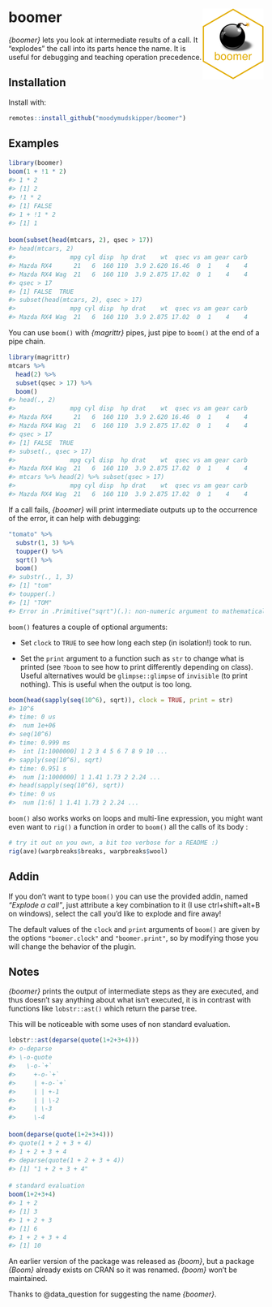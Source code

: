 
<!-- README.md is generated from README.Rmd. Please edit that file -->

# boomer <img src='man/figures/logo.PNG' align="right" height="139" />

*{boomer}* lets you look at intermediate results of a call. It
“explodes” the call into its parts hence the name. It is useful for
debugging and teaching operation precedence.

## Installation

Install with:

``` r
remotes::install_github("moodymudskipper/boomer")
```

## Examples

``` r
library(boomer)
boom(1 + !1 * 2)
#> 1 * 2
#> [1] 2
#> !1 * 2
#> [1] FALSE
#> 1 + !1 * 2
#> [1] 1

boom(subset(head(mtcars, 2), qsec > 17))
#> head(mtcars, 2)
#>               mpg cyl disp  hp drat    wt  qsec vs am gear carb
#> Mazda RX4      21   6  160 110  3.9 2.620 16.46  0  1    4    4
#> Mazda RX4 Wag  21   6  160 110  3.9 2.875 17.02  0  1    4    4
#> qsec > 17
#> [1] FALSE  TRUE
#> subset(head(mtcars, 2), qsec > 17)
#>               mpg cyl disp  hp drat    wt  qsec vs am gear carb
#> Mazda RX4 Wag  21   6  160 110  3.9 2.875 17.02  0  1    4    4
```

You can use `boom()` with *{magrittr}* pipes, just pipe to `boom()` at
the end of a pipe chain.

``` r
library(magrittr)
mtcars %>%
  head(2) %>%
  subset(qsec > 17) %>%
  boom()
#> head(., 2)
#>               mpg cyl disp  hp drat    wt  qsec vs am gear carb
#> Mazda RX4      21   6  160 110  3.9 2.620 16.46  0  1    4    4
#> Mazda RX4 Wag  21   6  160 110  3.9 2.875 17.02  0  1    4    4
#> qsec > 17
#> [1] FALSE  TRUE
#> subset(., qsec > 17)
#>               mpg cyl disp  hp drat    wt  qsec vs am gear carb
#> Mazda RX4 Wag  21   6  160 110  3.9 2.875 17.02  0  1    4    4
#> mtcars %>% head(2) %>% subset(qsec > 17)
#>               mpg cyl disp  hp drat    wt  qsec vs am gear carb
#> Mazda RX4 Wag  21   6  160 110  3.9 2.875 17.02  0  1    4    4
```

If a call fails, *{boomer}* will print intermediate outputs up to the
occurrence of the error, it can help with debugging:

``` r
"tomato" %>%
  substr(1, 3) %>%
  toupper() %>%
  sqrt() %>%
  boom()
#> substr(., 1, 3)
#> [1] "tom"
#> toupper(.)
#> [1] "TOM"
#> Error in .Primitive("sqrt")(.): non-numeric argument to mathematical function
```

`boom()` features a couple of optional arguments:

  - Set `clock` to `TRUE` to see how long each step (in isolation\!)
    took to run.

  - Set the `print` argument to a function such as `str` to change what
    is printed (see `?boom` to see how to print differently depending on
    class). Useful alternatives would be `glimpse::glimpse` of
    `invisible` (to print nothing). This is useful when the output is
    too long.

<!-- end list -->

``` r
boom(head(sapply(seq(10^6), sqrt)), clock = TRUE, print = str)
#> 10^6
#> time: 0 us
#>  num 1e+06
#> seq(10^6)
#> time: 0.999 ms
#>  int [1:1000000] 1 2 3 4 5 6 7 8 9 10 ...
#> sapply(seq(10^6), sqrt)
#> time: 0.951 s
#>  num [1:1000000] 1 1.41 1.73 2 2.24 ...
#> head(sapply(seq(10^6), sqrt))
#> time: 0 us
#>  num [1:6] 1 1.41 1.73 2 2.24 ...
```

`boom()` also works works on loops and multi-line expression, you might
want even want to `rig()` a function in order to `boom()` all the calls
of its body :

``` r
# try it out on you own, a bit too verbose for a README :)
rig(ave)(warpbreaks$breaks, warpbreaks$wool)
```

## Addin

If you don’t want to type `boom()` you can use the provided addin, named
*“Explode a call”*, just attribute a key combination to it (I use
ctrl+shift+alt+B on windows), select the call you’d like to explode and
fire away\!

The default values of the `clock` and `print` arguments of `boom()` are
given by the options `"boomer.clock"` and `"boomer.print"`, so by
modifying those you will change the behavior of the plugin.

## Notes

*{boomer}* prints the output of intermediate steps as they are executed,
and thus doesn’t say anything about what isn’t executed, it is in
contrast with functions like `lobstr::ast()` which return the parse
tree.

This will be noticeable with some uses of non standard evaluation.

``` r
lobstr::ast(deparse(quote(1+2+3+4)))
#> o-deparse 
#> \-o-quote 
#>   \-o-`+` 
#>     +-o-`+` 
#>     | +-o-`+` 
#>     | | +-1 
#>     | | \-2 
#>     | \-3 
#>     \-4

boom(deparse(quote(1+2+3+4)))
#> quote(1 + 2 + 3 + 4)
#> 1 + 2 + 3 + 4
#> deparse(quote(1 + 2 + 3 + 4))
#> [1] "1 + 2 + 3 + 4"

# standard evaluation
boom(1+2+3+4)
#> 1 + 2
#> [1] 3
#> 1 + 2 + 3
#> [1] 6
#> 1 + 2 + 3 + 4
#> [1] 10
```

An earlier version of the package was released as *{boom}*, but a
package *{Boom}* already exists on CRAN so it was renamed. *{boom}*
won’t be maintained.

Thanks to @data\_question for suggesting the name *{boomer}*.
